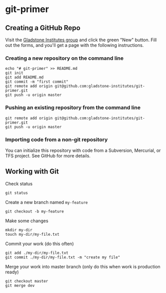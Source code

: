 # git-primer

## Creating a GitHub Repo

Visit the [Gladstone Institutes group](https://github.com/gladstone-institutes) and click the green "New" button. Fill out the forms, and you'll get a page with the following instructions.

### Creating a new repository on the command line

```
echo "# git-primer" >> README.md
git init
git add README.md
git commit -m "first commit"
git remote add origin git@github.com:gladstone-institutes/git-primer.git
git push -u origin master
```

### Pushing an existing repository from the command line

```
git remote add origin git@github.com:gladstone-institutes/git-primer.git
git push -u origin master
```

### Importing code from a non-git repository
You can initialize this repository with code from a Subversion, Mercurial, or TFS project. See GitHub for more details.

## Working with Git

Check status
```
git status
```

Create a new branch named `my-feature`
```
git checkout -b my-feature
```

Make some changes
```
mkdir my-dir
touch my-dir/my-file.txt
```

Commit your work (do this often)
```
git add ./my-dir/my-file.txt
git commit ./my-dir/my-file.txt -m "create my file"
```

Merge your work into master branch (only do this when work is production ready)
```
git checkout master
git merge dev
```

